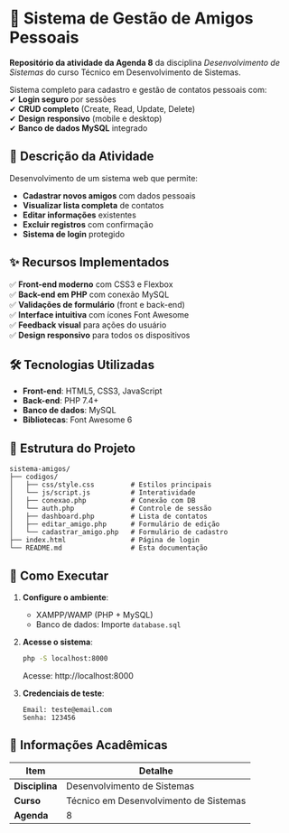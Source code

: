 # 📱 Sistema de Gestão de Amigos Pessoais  

**Repositório da atividade da Agenda 8** da disciplina *Desenvolvimento de Sistemas* do curso Técnico em Desenvolvimento de Sistemas.  

Sistema completo para cadastro e gestão de contatos pessoais com:  
✔ **Login seguro** por sessões  
✔ **CRUD completo** (Create, Read, Update, Delete)  
✔ **Design responsivo** (mobile e desktop)  
✔ **Banco de dados MySQL** integrado  

## 📝 Descrição da Atividade  
Desenvolvimento de um sistema web que permite:  

- **Cadastrar novos amigos** com dados pessoais  
- **Visualizar lista completa** de contatos  
- **Editar informações** existentes  
- **Excluir registros** com confirmação  
- **Sistema de login** protegido  

## ✨ Recursos Implementados  
✅ **Front-end moderno** com CSS3 e Flexbox  
✅ **Back-end em PHP** com conexão MySQL  
✅ **Validações de formulário** (front e back-end)  
✅ **Interface intuitiva** com ícones Font Awesome  
✅ **Feedback visual** para ações do usuário  
✅ **Design responsivo** para todos os dispositivos  

## 🛠 Tecnologias Utilizadas  
- **Front-end**: HTML5, CSS3, JavaScript  
- **Back-end**: PHP 7.4+  
- **Banco de dados**: MySQL  
- **Bibliotecas**: Font Awesome 6  

## 📂 Estrutura do Projeto  
```
sistema-amigos/  
├── codigos/  
│   ├── css/style.css         # Estilos principais  
│   └── js/script.js          # Interatividade   
│   ├── conexao.php           # Conexão com DB  
│   └── auth.php              # Controle de sessão  
│   ├── dashboard.php         # Lista de contatos  
│   ├── editar_amigo.php      # Formulário de edição  
│   └── cadastrar_amigo.php   # Formulário de cadastro  
├── index.html                # Página de login  
└── README.md                 # Esta documentação  
```

## 🚀 Como Executar  
1. **Configure o ambiente**:  
   - XAMPP/WAMP (PHP + MySQL)  
   - Banco de dados: Importe `database.sql`  

2. **Acesse o sistema**:  
   ```bash
   php -S localhost:8000
   ```
   Acesse: http://localhost:8000  

3. **Credenciais de teste**:  
   ```
   Email: teste@email.com  
   Senha: 123456  
   ```

## 📌 Informações Acadêmicas  
| Item               | Detalhe                          |  
|--------------------|----------------------------------|  
| **Disciplina**     | Desenvolvimento de Sistemas      |  
| **Curso**          | Técnico em Desenvolvimento de Sistemas |  
| **Agenda**         | 8                                |  

